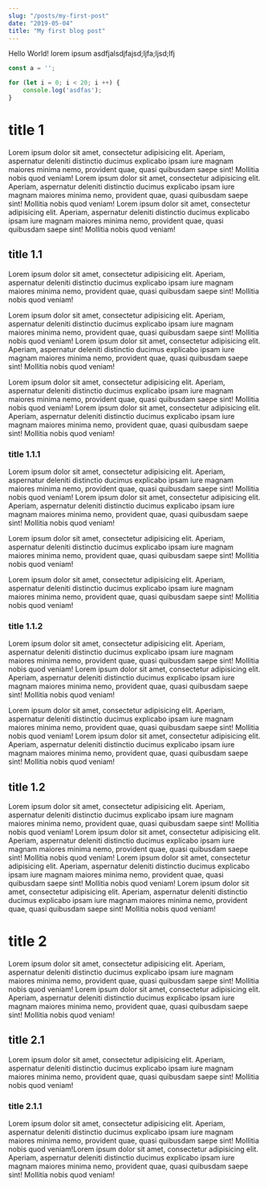 ```yaml
---
slug: "/posts/my-first-post"
date: "2019-05-04"
title: "My first blog post"
---
```


Hello World! lorem ipsum asdfjalsdjfajsd;ljfa;ljsd;lfj

```js:title=litte-marmaid.js
const a = '';

for (let i = 0; i < 20; i ++) {
    console.log('asdfas');
}
```

# title 1

Lorem ipsum dolor sit amet, consectetur adipisicing elit. Aperiam, aspernatur deleniti distinctio ducimus explicabo
ipsam iure magnam maiores minima nemo, provident quae, quasi quibusdam saepe sint! Mollitia nobis quod veniam!
Lorem ipsum dolor sit amet, consectetur adipisicing elit. Aperiam, aspernatur deleniti distinctio ducimus explicabo
ipsam iure magnam maiores minima nemo, provident quae, quasi quibusdam saepe sint! Mollitia nobis quod veniam!
Lorem ipsum dolor sit amet, consectetur adipisicing elit. Aperiam, aspernatur deleniti distinctio ducimus explicabo
ipsam iure magnam maiores minima nemo, provident quae, quasi quibusdam saepe sint! Mollitia nobis quod veniam!

## title 1.1

Lorem ipsum dolor sit amet, consectetur adipisicing elit. Aperiam, aspernatur deleniti distinctio ducimus explicabo
ipsam iure magnam maiores minima nemo, provident quae, quasi quibusdam saepe sint! Mollitia nobis quod veniam!

Lorem ipsum dolor sit amet, consectetur adipisicing elit. Aperiam, aspernatur deleniti distinctio ducimus explicabo
ipsam iure magnam maiores minima nemo, provident quae, quasi quibusdam saepe sint! Mollitia nobis quod veniam!
Lorem ipsum dolor sit amet, consectetur adipisicing elit. Aperiam, aspernatur deleniti distinctio ducimus explicabo
ipsam iure magnam maiores minima nemo, provident quae, quasi quibusdam saepe sint! Mollitia nobis quod veniam!

Lorem ipsum dolor sit amet, consectetur adipisicing elit. Aperiam, aspernatur deleniti distinctio ducimus explicabo
ipsam iure magnam maiores minima nemo, provident quae, quasi quibusdam saepe sint! Mollitia nobis quod veniam!
Lorem ipsum dolor sit amet, consectetur adipisicing elit. Aperiam, aspernatur deleniti distinctio ducimus explicabo
ipsam iure magnam maiores minima nemo, provident quae, quasi quibusdam saepe sint! Mollitia nobis quod veniam!

### title 1.1.1

Lorem ipsum dolor sit amet, consectetur adipisicing elit. Aperiam, aspernatur deleniti distinctio ducimus explicabo
ipsam iure magnam maiores minima nemo, provident quae, quasi quibusdam saepe sint! Mollitia nobis quod veniam!
Lorem ipsum dolor sit amet, consectetur adipisicing elit. Aperiam, aspernatur deleniti distinctio ducimus explicabo
ipsam iure magnam maiores minima nemo, provident quae, quasi quibusdam saepe sint! Mollitia nobis quod veniam!

Lorem ipsum dolor sit amet, consectetur adipisicing elit. Aperiam, aspernatur deleniti distinctio ducimus explicabo
ipsam iure magnam maiores minima nemo, provident quae, quasi quibusdam saepe sint! Mollitia nobis quod veniam!

Lorem ipsum dolor sit amet, consectetur adipisicing elit. Aperiam, aspernatur deleniti distinctio ducimus explicabo
ipsam iure magnam maiores minima nemo, provident quae, quasi quibusdam saepe sint! Mollitia nobis quod veniam!

### title 1.1.2

Lorem ipsum dolor sit amet, consectetur adipisicing elit. Aperiam, aspernatur deleniti distinctio ducimus explicabo
ipsam iure magnam maiores minima nemo, provident quae, quasi quibusdam saepe sint! Mollitia nobis quod veniam!
Lorem ipsum dolor sit amet, consectetur adipisicing elit. Aperiam, aspernatur deleniti distinctio ducimus explicabo
ipsam iure magnam maiores minima nemo, provident quae, quasi quibusdam saepe sint! Mollitia nobis quod veniam!

Lorem ipsum dolor sit amet, consectetur adipisicing elit. Aperiam, aspernatur deleniti distinctio ducimus explicabo
ipsam iure magnam maiores minima nemo, provident quae, quasi quibusdam saepe sint! Mollitia nobis quod veniam!
Lorem ipsum dolor sit amet, consectetur adipisicing elit. Aperiam, aspernatur deleniti distinctio ducimus explicabo
ipsam iure magnam maiores minima nemo, provident quae, quasi quibusdam saepe sint! Mollitia nobis quod veniam!

## title 1.2

Lorem ipsum dolor sit amet, consectetur adipisicing elit. Aperiam, aspernatur deleniti distinctio ducimus explicabo
ipsam iure magnam maiores minima nemo, provident quae, quasi quibusdam saepe sint! Mollitia nobis quod veniam!
Lorem ipsum dolor sit amet, consectetur adipisicing elit. Aperiam, aspernatur deleniti distinctio ducimus explicabo
ipsam iure magnam maiores minima nemo, provident quae, quasi quibusdam saepe sint! Mollitia nobis quod veniam!
Lorem ipsum dolor sit amet, consectetur adipisicing elit. Aperiam, aspernatur deleniti distinctio ducimus explicabo
ipsam iure magnam maiores minima nemo, provident quae, quasi quibusdam saepe sint! Mollitia nobis quod veniam!
Lorem ipsum dolor sit amet, consectetur adipisicing elit. Aperiam, aspernatur deleniti distinctio ducimus explicabo
ipsam iure magnam maiores minima nemo, provident quae, quasi quibusdam saepe sint! Mollitia nobis quod veniam!

# title 2

Lorem ipsum dolor sit amet, consectetur adipisicing elit. Aperiam, aspernatur deleniti distinctio ducimus explicabo
ipsam iure magnam maiores minima nemo, provident quae, quasi quibusdam saepe sint! Mollitia nobis quod veniam!
Lorem ipsum dolor sit amet, consectetur adipisicing elit. Aperiam, aspernatur deleniti distinctio ducimus explicabo
ipsam iure magnam maiores minima nemo, provident quae, quasi quibusdam saepe sint! Mollitia nobis quod veniam!

## title 2.1

Lorem ipsum dolor sit amet, consectetur adipisicing elit. Aperiam, aspernatur deleniti distinctio ducimus explicabo
ipsam iure magnam maiores minima nemo, provident quae, quasi quibusdam saepe sint! Mollitia nobis quod veniam!

### title 2.1.1

Lorem ipsum dolor sit amet, consectetur adipisicing elit. Aperiam, aspernatur deleniti distinctio ducimus explicabo
ipsam iure magnam maiores minima nemo, provident quae, quasi quibusdam saepe sint! Mollitia nobis quod veniam!Lorem
ipsum dolor sit amet, consectetur adipisicing elit. Aperiam, aspernatur deleniti distinctio ducimus explicabo ipsam iure
magnam maiores minima nemo, provident quae, quasi quibusdam saepe sint! Mollitia nobis quod veniam!